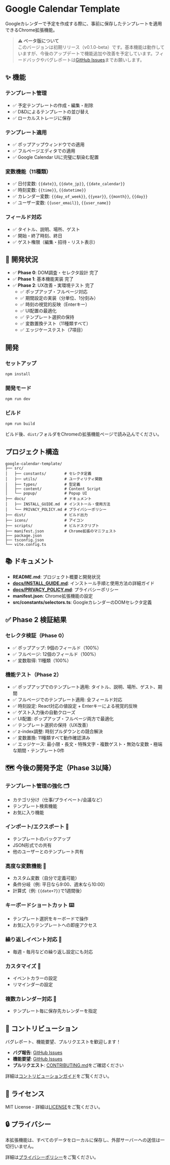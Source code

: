 # Google Calendar Template

Googleカレンダーで予定を作成する際に、事前に保存したテンプレートを適用できるChrome拡張機能。

> **⚠️ ベータ版について**  
> このバージョンは初期リリース（v0.1.0-beta）です。基本機能は動作していますが、今後のアップデートで機能追加や改善を予定しています。フィードバックやバグレポートは[GitHub Issues](https://github.com/maru0014/google-calendar-template/issues)までお願いします。

## ✨ 機能

### テンプレート管理
- ✅ 予定テンプレートの作成・編集・削除
- ✅ D&Dによるテンプレートの並び替え
- ✅ ローカルストレージに保存

### テンプレート適用
- ✅ ポップアップウィンドウでの適用
- ✅ フルページエディタでの適用
- ✅ Google Calendar UIに完璧に馴染む配置

### 変数機能（11種類）
- ✅ 日付変数: `{{date}}`, `{{date_jp}}`, `{{date_calendar}}`
- ✅ 時刻変数: `{{time}}`, `{{datetime}}`
- ✅ カレンダー変数: `{{day_of_week}}`, `{{year}}`, `{{month}}`, `{{day}}`
- ✅ ユーザー変数: `{{user_email}}`, `{{user_name}}`

### フィールド対応
- ✅ タイトル、説明、場所、ゲスト
- ✅ 開始・終了時刻、終日
- ✅ ゲスト権限（編集・招待・リスト表示）

## 🎯 開発状況

- ✅ **Phase 0**: DOM調査・セレクタ設計 完了
- ✅ **Phase 1**: 基本機能実装 完了
- ✅ **Phase 2**: UX改善・実環境テスト 完了
  - ✅ ポップアップ・フルページ対応
  - ✅ 期間設定の実装（分単位、1分刻み）
  - ✅ 時刻の視覚的反映（Enterキー）
  - ✅ UI配置の最適化
  - ✅ テンプレート選択の保持
  - ✅ 変数置換テスト（11種類すべて）
  - ✅ エッジケーステスト（7項目）

## 開発

### セットアップ

```bash
npm install
```

### 開発モード

```bash
npm run dev
```

### ビルド

```bash
npm run build
```

ビルド後、`dist/`フォルダをChromeの拡張機能ページで読み込んでください。

## プロジェクト構造

```
google-calendar-template/
├── src/
│   ├── constants/        # セレクタ定義
│   ├── utils/            # ユーティリティ関数
│   ├── types/            # 型定義
│   ├── content/          # Content Script
│   └── popup/            # Popup UI
├── docs/                 # ドキュメント
│   ├── INSTALL_GUIDE.md  # インストール・使用方法
│   └── PRIVACY_POLICY.md # プライバシーポリシー
├── dist/                 # ビルド出力
├── icons/                # アイコン
├── scripts/              # ビルドスクリプト
├── manifest.json         # Chrome拡張のマニフェスト
├── package.json
├── tsconfig.json
└── vite.config.ts
```

## 📚 ドキュメント

- **README.md**: プロジェクト概要と開発状況
- **[docs/INSTALL_GUIDE.md](docs/INSTALL_GUIDE.md)**: インストール手順と使用方法の詳細ガイド
- **[docs/PRIVACY_POLICY.md](docs/PRIVACY_POLICY.md)**: プライバシーポリシー
- **manifest.json**: Chrome拡張機能の設定
- **src/constants/selectors.ts**: GoogleカレンダーのDOMセレクタ定義

## ✅ Phase 2 検証結果

### セレクタ検証（Phase 0）
- ✅ ポップアップ: 9個のフィールド（100%）
- ✅ フルページ: 12個のフィールド（100%）
- ✅ 変数取得: 11種類（100%）

### 機能テスト（Phase 2）
- ✅ ポップアップでのテンプレート適用: タイトル、説明、場所、ゲスト、期間
- ✅ フルページでのテンプレート適用: 全フィールド対応
- ✅ 時刻設定: React対応の値設定 + Enterキーによる視覚的反映
- ✅ ゲスト入力後の自動クローズ
- ✅ UI配置: ポップアップ・フルページ両方で最適化
- ✅ テンプレート選択の保持（UX改善）
- ✅ z-index調整: 時刻プルダウンとの競合解決
- ✅ 変数置換: 11種類すべて動作確認済み
- ✅ エッジケース: 最小限・長文・特殊文字・複数ゲスト・無効な変数・極端な期間・テンプレート0件

## 🗺️ 今後の開発予定（Phase 3以降）

### テンプレート管理の強化 🗂️
- カテゴリ分け（仕事/プライベート/会議など）
- テンプレート検索機能
- お気に入り機能

### インポート/エクスポート 💾
- テンプレートのバックアップ
- JSON形式での共有
- 他のユーザーとのテンプレート共有

### 高度な変数機能 🔧
- カスタム変数（自分で定義可能）
- 条件分岐（例: 平日なら9:00、週末なら10:00）
- 計算式（例: `{{date+7}}`で1週間後）

### キーボードショートカット ⌨️
- テンプレート選択をキーボードで操作
- お気に入りテンプレートへの即座アクセス

### 繰り返しイベント対応 🔄
- 毎週・毎月などの繰り返し設定にも対応

### カスタマイズ 🎨
- イベントカラーの設定
- リマインダーの設定

### 複数カレンダー対応 📅
- テンプレート毎に保存先カレンダーを指定

## 🤝 コントリビューション

バグレポート、機能要望、プルリクエストを歓迎します！

- **バグ報告**: [GitHub Issues](https://github.com/maru0014/google-calendar-template/issues)
- **機能要望**: [GitHub Issues](https://github.com/maru0014/google-calendar-template/issues)
- **プルリクエスト**: [CONTRIBUTING.md](CONTRIBUTING.md)をご確認ください

詳細は[コントリビューションガイド](CONTRIBUTING.md)をご覧ください。

## 📄 ライセンス

MIT License - 詳細は[LICENSE](LICENSE)をご覧ください。

## 🔒 プライバシー

本拡張機能は、すべてのデータをローカルに保存し、外部サーバーへの送信は一切行いません。

詳細は[プライバシーポリシー](https://maru0014.github.io/google-calendar-template/docs/PRIVACY_POLICY)をご覧ください。
